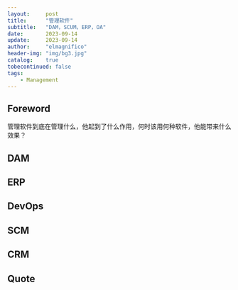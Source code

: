 ```yaml
---
layout:     post
title:      "管理软件"
subtitle:   "DAM，SCUM，ERP，OA"
date:       2023-09-14
update:     2023-09-14
author:     "elmagnifico"
header-img: "img/bg3.jpg"
catalog:    true
tobecontinued: false
tags:
    - Management
---
```


## Foreword

管理软件到底在管理什么，他起到了什么作用，何时该用何种软件，他能带来什么效果？



## DAM





## ERP



## DevOps





## SCM



## CRM







## Quote

> 

